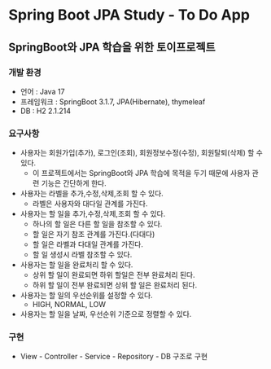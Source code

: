 # Spring Boot JPA Study - To Do App
## SpringBoot와 JPA 학습을 위한 토이프로젝트

### 개발 환경
- 언어 : Java 17
- 프레임워크 : SpringBoot 3.1.7, JPA(Hibernate), thymeleaf
- DB : H2 2.1.214

### 요구사항
- 사용자는 회원가입(추가), 로그인(조회), 회원정보수정(수정), 회원탈퇴(삭제) 할 수 있다.
    - 이 프로젝트에서는 SpringBoot와 JPA 학습에 목적을 두기 때문에 사용자 관련 기능은 간단하게 한다.
- 사용자는 라벨을 추가,수정,삭제,조회 할 수 있다.
    - 라벨은 사용자와 대다일 관계를 가진다.
- 사용자는 할 일을 추가,수정,삭제,조회 할 수 있다.
    - 하나의 할 일은 다른 할 일을 참조할 수 있다.
    - 할 일은 자기 참조 관계를 가진다.(다대다)
    - 할 일은 라벨과 다대일 관계를 가진다.
    - 할 일 생성시 라벨 참조할 수 있다.
- 사용자는 할 일을 완료처리 할 수 있다.
    - 상위 할 일이 완료되면 하위 할일은 전부 완료처리 된다.
    - 하위 할 일이 전부 완료되면 상위 할 일은 완료처리 된다.
- 사용자는 할 일의 우선순위를 설정할 수 있다.
    - HIGH, NORMAL, LOW
- 사용자는 할 일을 날짜, 우선순위 기준으로 정렬할 수 있다.

### 구현
* View - Controller - Service - Repository - DB 구조로 구현